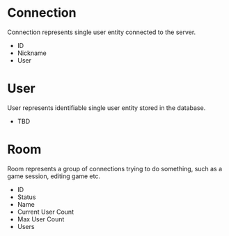 # Connection
Connection represents single user entity connected to the server.

- ID
- Nickname
- User

# User
User represents identifiable single user entity stored in the database.

- TBD

# Room
Room represents a group of connections trying to do something, such as a
game session, editing game etc.

- ID
- Status
- Name
- Current User Count
- Max User Count
- Users

